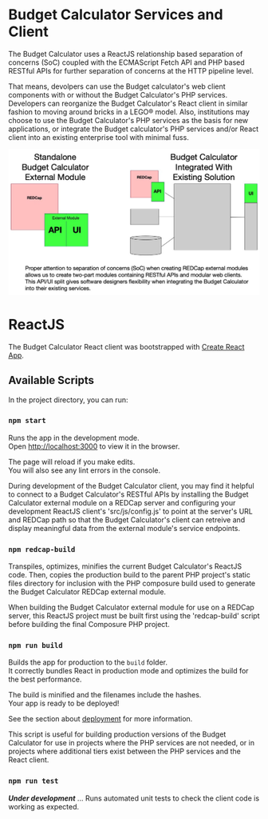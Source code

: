 # Budget Calculator Services and Client

The Budget Calculator uses a ReactJS relationship based separation of concerns (SoC) coupled with the ECMAScript Fetch API and PHP based RESTful APIs for further separation of concerns at the HTTP pipeline level.

That means, devolpers can use the Budget calculator's web client components with or without the Budget Calculator's PHP services. Developers can reorganize the Budget Calculator's React client in similar fashion to moving around bricks in a LEGO&reg; model. Also, institutions may choose to use the Budget Calculator's PHP services as the basis for new applications, or integrate the Budget calculator's PHP services and/or React client into an existing enterprise tool with minimal fuss.

![GitHub Logo](documentation/2020_BC_api_ui_split.jpg)


# ReactJS

The Budget Calculator React client was bootstrapped with [Create React App](https://github.com/facebook/create-react-app).

## Available Scripts

In the project directory, you can run:

### `npm start`

Runs the app in the development mode.<br>
Open [http://localhost:3000](http://localhost:3000) to view it in the browser.

The page will reload if you make edits.<br>
You will also see any lint errors in the console.

During development of the Budget Calculator client, you may find it helpful to connect to a Budget Calculator's RESTful APIs by installing the Budget Calculator external module on a REDCap server and configuring your development ReactJS client's 'src/js/config.js' to point at the server's URL and REDCap path so that the Budget Calculator's client can retreive and display meaningful data from the external module's service endpoints.


### `npm redcap-build`

Transpiles, optimizes, minifies the current Budget Calculator's ReactJS code. Then, copies the production build to the parent PHP project's static files directory for inclusion with the PHP composure build used to generate the Budget Calculator REDCap external module.

When building the Budget Calculator external module for use on a REDCap server, this ReactJS project must be built first using the 'redcap-build' script before building the final Composure PHP project.

### `npm run build`

Builds the app for production to the `build` folder.<br>
It correctly bundles React in production mode and optimizes the build for the best performance.

The build is minified and the filenames include the hashes.<br>
Your app is ready to be deployed!

See the section about [deployment](https://facebook.github.io/create-react-app/docs/deployment) for more information.

This script is useful for building production versions of the Budget Calculator for use in projects where the PHP services are not needed, or in projects where additional tiers exist between the PHP services and the React client.

### `npm run test`

_**Under development**_ ... Runs automated unit tests to check the client code is working as expected.
